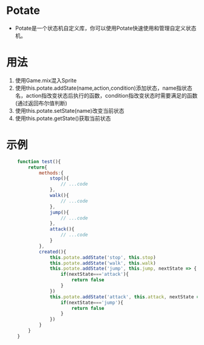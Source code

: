# Potate

  *   Potate是一个状态机自定义库，你可以使用Potate快速使用和管理自定义状态机。

# 用法

  1.  使用Game.mix混入Sprite
  2.  使用this.potate.addState(name,action,condition)添加状态，name指状态名，action指改变状态后执行的函数，condition指改变状态时需要满足的函数(通过返回布尔值判断)
  3.  使用this.potate.setState(name)改变当前状态
  4.  使用this.potate.getState()获取当前状态

# 示例

```javascript
    function test(){
        return{
            methods:{
                stop(){
                    // ...code
                },
                walk(){
                    // ...code
                },
                jump(){
                    // ...code
                },
                attack(){
                    // ...code
                }
            },
            created(){
                this.potate.addState('stop', this.stop)
                this.potate.addState('walk', this.walk)
                this.potate.addState('jump', this.jump, nextState => {
                    if(nextState==='attack'){
                        return false
                    }
                })
                this.potate.addState('attack', this.attack, nextState => {
                    if(nextState==='jump'){
                        return false
                    }
                })
            }
        }
    }
```